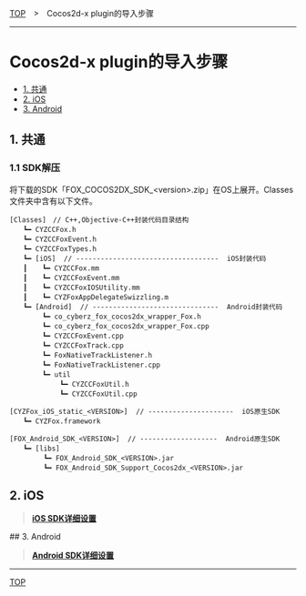 [TOP](../../README.md)　>　Cocos2d-x plugin的导入步骤

---

# Cocos2d-x plugin的导入步骤

* [1. 共通](#common)
* [2. iOS](./README.md#ios)
* [3. Android](./README.md#android)


<div id="common"></div>

## 1. 共通

### 1.1 SDK解压

将下载的SDK「FOX_COCOS2DX_SDK_&lt;version&gt;.zip」在OS上展开。Classes文件夹中含有以下文件。

```
[Classes]　// C++,Objective-C++封装代码目录结构
　　┗━ CYZCCFox.h
　　┗━ CYZCCFoxEvent.h
　　┗━ CYZCCFoxTypes.h
　　┗━ [iOS]  // -----------------------------------  iOS封装代码
　　┃　  ┗━ CYZCCFox.mm
　　┃　  ┗━ CYZCCFoxEvent.mm
　　┃　  ┗━ CYZCCFoxIOSUtility.mm
　　┃　  ┗━ CYZFoxAppDelegateSwizzling.m
　　┗━ [Android]  // -------------------------------  Android封装代码
　　 　  ┗━ co_cyberz_fox_cocos2dx_wrapper_Fox.h
　　 　  ┗━ co_cyberz_fox_cocos2dx_wrapper_Fox.cpp
　　 　  ┗━ CYZCCFoxEvent.cpp
　　 　  ┗━ CYZCCFoxTrack.cpp
　　 　  ┗━ FoxNativeTrackListener.h
　　 　  ┗━ FoxNativeTrackListener.cpp
　　 　  ┗━ util
　　 　 　　  ┗━ CYZCCFoxUtil.h
　　 　 　　  ┗━ CYZCCFoxUtil.cpp

[CYZFox_iOS_static_<VERSION>]  // ---------------------  iOS原生SDK
　　┗━ CYZFox.framework

[FOX_Android_SDK_<VERSION>]  // -------------------  Android原生SDK
　　┗━ [libs]
　　　　　┗━ FOX_Android_SDK_<VERSION>.jar
　　　　　┗━ FOX_Android_SDK_Support_Cocos2dx_<VERSION>.jar
```


<div id="ios"></div>

## 2. iOS

> **[iOS SDK详细设置](./ios/README.md)**

<div id="android"></div>
## 3. Android

> **[Android SDK详细设置](./android/README.md)**

---
[TOP](../../README.md)
